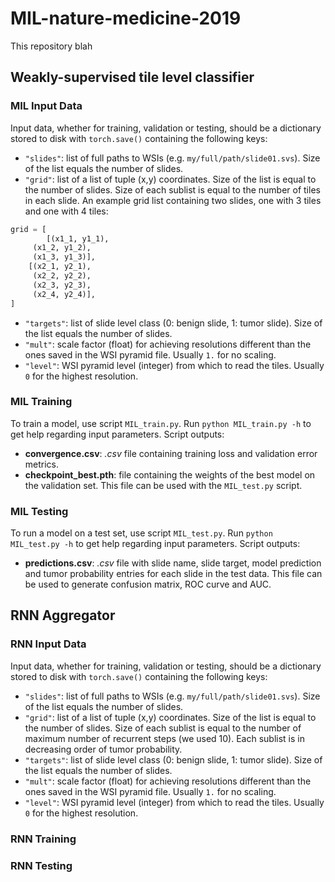 # MIL-nature-medicine-2019
This repository blah

## Weakly-supervised tile level classifier

### MIL Input Data
Input data, whether for training, validation or testing, should be a dictionary stored to disk with `torch.save()` containing the following keys:
* `"slides"`: list of full paths to WSIs (e.g. `my/full/path/slide01.svs`). Size of the list equals the number of slides.
* `"grid"`: list of a list of tuple (x,y) coordinates. Size of the list is equal to the number of slides. Size of each sublist is equal to the number of tiles in each slide. An example grid list containing two slides, one with 3 tiles and one with 4 tiles:
```python
grid = [
        [(x1_1, y1_1),
	 (x1_2, y1_2),
	 (x1_3, y1_3)],
	[(x2_1, y2_1),
	 (x2_2, y2_2),
	 (x2_3, y2_3),
	 (x2_4, y2_4)],
]
```
* `"targets"`: list of slide level class (0: benign slide, 1: tumor slide). Size of the list equals the number of slides.
* `"mult"`: scale factor (float) for achieving resolutions different than the ones saved in the WSI pyramid file. Usually `1.` for no scaling.
* `"level"`: WSI pyramid level (integer) from which to read the tiles. Usually `0` for the highest resolution.

### MIL Training
To train a model, use script `MIL_train.py`. Run `python MIL_train.py -h` to get help regarding input parameters.
Script outputs:
* **convergence.csv**: *.csv* file containing training loss and validation error metrics.
* **checkpoint_best.pth**: file containing the weights of the best model on the validation set. This file can be used with the `MIL_test.py` script.

### MIL Testing
To run a model on a test set, use script `MIL_test.py`. Run `python MIL_test.py -h` to get help regarding input parameters.
Script outputs:
* **predictions.csv**: *.csv* file with slide name, slide target, model prediction and tumor probability entries for each slide in the test data. This file can be used to generate confusion matrix, ROC curve and AUC.

## RNN Aggregator

### RNN Input Data
Input data, whether for training, validation or testing, should be a dictionary stored to disk with `torch.save()` containing the following keys:
* `"slides"`: list of full paths to WSIs (e.g. `my/full/path/slide01.svs`). Size of the list equals the number of slides.
* `"grid"`: list of a list of tuple (x,y) coordinates. Size of the list is equal to the number of slides. Size of each sublist is equal to the number of maximum number of recurrent steps (we used 10). Each sublist is in decreasing order of tumor probability.
* `"targets"`: list of slide level class (0: benign slide, 1: tumor slide). Size of the list equals the number of slides.
* `"mult"`: scale factor (float) for achieving resolutions different than the ones saved in the WSI pyramid file. Usually `1.` for no scaling.
* `"level"`: WSI pyramid level (integer) from which to read the tiles. Usually `0` for the highest resolution.

### RNN Training

### RNN Testing
